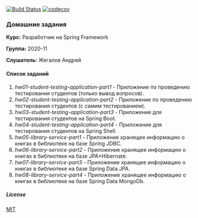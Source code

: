 [![Build Status](https://travis-ci.org/andreyzhegalov/2020-11-otus-spring-zhegalov.svg?branch=main)](https://travis-ci.org/andreyzhegalov/2020-11-otus-spring-zhegalov)
[![codecov](https://codecov.io/gh/andreyzhegalov/2020-11-otus-spring-zhegalov/branch/main/graph/badge.svg?token=s9BbEd1xif)](https://codecov.io/gh/andreyzhegalov/2020-11-otus-spring-zhegalov)

### Домашние задания

**Курс:** Разработчик на Spring Framework

**Группа:** 2020-11

**Слушатель:** Жегалов Андрей


#### Список заданий
1. *hw01-student-testing-application-part1* - Приложение по проведению тестирования студентов (только вывод вопросов).
2. *hw02-student-testing-application-part2* - Приложение по проведению тестирования студентов (с самим тестированием).
3. *hw03-student-testing-application-part3* - Приложение для тестирования студентов на Spring Boot.
4. *hw04-student-testing-application-part4* - Приложение для тестирования студентов на Spring Shell.
5. *hw05-library-service-part1* - Приложение хранящее информацию о книгах в библиотеке на базе Spring JDBC.
6. *hw06-library-service-part2* - Приложение хранящее информацию о книгах в библиотеке на базе JPA+Hibernate.
7. *hw07-library-service-part3* - Приложение хранящее информацию о книгах в библиотеке на базе Spring Data JPA.
8. *hw08-library-service-part4* - Приложение хранящее информацию о книгах в библиотеке на базе Spring Data MongoDb.


##### License

[MIT](https://github.com/andreyzhegalov/2020-11-otus-spring-zhegalov/blob/main/LICENSE)
